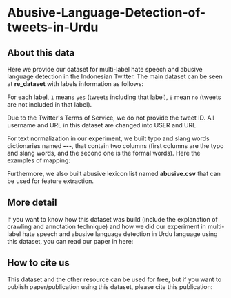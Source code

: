 # Abusive-Language-Detection-of-tweets-in-Urdu

## About this data
Here we provide our dataset for multi-label hate speech and abusive language detection in the Indonesian Twitter. The main dataset can be seen at **re_dataset** with labels information as follows:

For each label, `1` means `yes` (tweets including that label), `0` mean `no` (tweets are not included in that label). 

Due to the Twitter's Terms of Service, we do not provide the tweet ID. All username and URL in this dataset are changed into USER and URL. 

For text normalization in our experiment, we built typo and slang words dictionaries named **---**, that contain two columns (first columns are the typo and slang words, and the second one is the formal words). Here the examples of mapping:


Furthermore, we also built abusive lexicon list named **abusive.csv** that can be used for feature extraction.

## More detail
If you want to know how this dataset was build (include the explanation of crawling and annotation technique) and how we did our experiment in multi-label hate speech and abusive language detection in Urdu language using this dataset, you can read our paper in here: 

## How to cite us
This dataset and the other resource can be used for free, but if you want to publish paper/publication using this dataset, please cite this publication:

